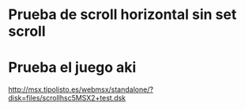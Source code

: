 # Prueba de scroll horizontal sin set scroll

# Prueba el juego aki

http://msx.tipolisto.es/webmsx/standalone/?disk=files/scrollhsc5MSX2+test.dsk